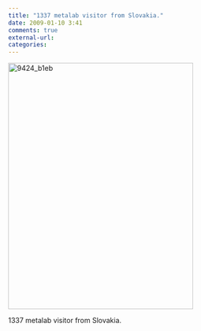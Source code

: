 ```yaml
---
title: "1337 metalab visitor from Slovakia."
date: 2009-01-10 3:41
comments: true
external-url:
categories:
---
```

[<img src="http://0.asset.soup.io/asset/0209/9424_b1eb.jpeg" width="375" height="500" alt="9424_b1eb" />][1]

1337 metalab visitor from Slovakia.

  [1]: http://www.flickr.com/photos/flutelka/3183933894/
